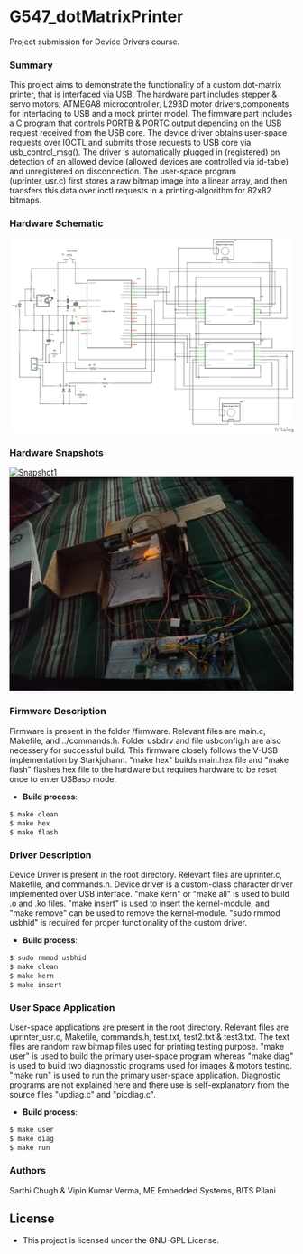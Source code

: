 # G547_dotMatrixPrinter
Project submission for Device Drivers course.

### Summary
This project aims to demonstrate the functionality of a custom dot-matrix printer, that is interfaced via USB. The hardware part includes stepper & servo motors, ATMEGA8 microcontroller, L293D motor drivers,components for interfacing to USB and a mock printer model. The firmware part includes a C program that controls PORTB & PORTC output depending on the USB request received from the USB core. The device driver obtains user-space requests over IOCTL and submits those requests to USB core via usb_control_msg(). The driver is automatically plugged in (registered) on detection of an allowed device (allowed devices are controlled via id-table) and unregistered on disconnection. The user-space program (uprinter_usr.c) first stores a raw bitmap image into a linear array, and then transfers this data over ioctl requests in a printing-algorithm for 82x82 bitmaps.

### Hardware Schematic
![Schematic](https://github.com/h20170165/G547_dotMatrixPrinter/blob/master/dd_schem.png)

### Hardware Snapshots
![Snapshot1](https://github.com/h20170165/G547_dotMatrixPrinter/blob/master/P_20180427_131356.jpg)
![Snapshot2](https://github.com/h20170165/G547_dotMatrixPrinter/blob/master/P_20180427_131451.jpg)

### Firmware Description
Firmware is present in the folder /firmware. Relevant files are main.c, Makefile, and ../commands.h. Folder usbdrv and file usbconfig.h are also necessery for successful build. This firmware closely follows the V-USB implementation by Starkjohann. "make hex" builds main.hex file and "make flash" flashes hex file to the hardware but requires hardware to be reset once to enter USBasp mode.
* **Build process**:
```shell
$ make clean
$ make hex
$ make flash
```

### Driver Description
Device Driver is present in the root directory. Relevant files are uprinter.c, Makefile, and commands.h. Device driver is a custom-class character driver implemented over USB interface. "make kern" or "make all" is used to build .o and .ko files. "make insert" is used to insert the kernel-module, and "make remove" can be used to remove the kernel-module. "sudo rmmod usbhid" is required for proper functionality of the custom driver.
* **Build process**:
```shell
$ sudo rmmod usbhid
$ make clean
$ make kern
$ make insert
```

### User Space Application
User-space applications are present in the root directory. Relevant files are uprinter_usr.c, Makefile, commands.h, test.txt, test2.txt & test3.txt. The text files are random raw bitmap files used for printing testing purpose. "make user" is used to build the primary user-space program whereas "make diag" is used to build two diagnosstic programs used for images & motors testing. "make run" is used to run the primary user-space application. Diagnostic programs are not explained here and there use is self-explanatory from the source files "updiag.c" and "picdiag.c".
* **Build process**:
```shell
$ make user
$ make diag
$ make run
```

### Authors
Sarthi Chugh & Vipin Kumar Verma, ME Embedded Systems, BITS Pilani 

## License
* This project is licensed under the GNU-GPL License.
